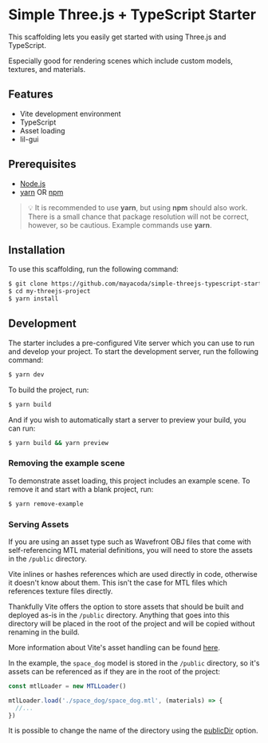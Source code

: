 # Simple Three.js + TypeScript Starter

This scaffolding lets you easily get started with using Three.js and TypeScript.

Especially good for rendering scenes which include custom models, textures, and materials.

## Features
- Vite development environment
- TypeScript
- Asset loading
- lil-gui

## Prerequisites

* [Node.js](https://nodejs.org)
* [yarn](https://yarnpkg.com) OR [npm](https://www.npmjs.com)

> 💡 It is recommended to use **yarn**, but using **npm** should also work. There is a small chance that package resolution will not be correct, however, so be cautious. Example commands use **yarn**.

## Installation

To use this scaffolding, run the following command:

```bash
$ git clone https://github.com/mayacoda/simple-threejs-typescript-starter my-threejs-project
$ cd my-threejs-project
$ yarn install
```

## Development

The starter includes a pre-configured Vite server which you can use to run and develop your project. To start the development server, run the following command:

```bash
$ yarn dev
```

To build the project, run:

```bash
$ yarn build
```

And if you wish to automatically start a server to preview your build, you can run:

```bash
$ yarn build && yarn preview
```

### Removing the example scene

To demonstrate asset loading, this project includes an example scene. To remove it and start with a blank project, run:

```bash
$ yarn remove-example
```

### Serving Assets

If you are using an asset type such as Wavefront OBJ files that come with self-referencing MTL material definitions, you will need to store the assets in the `/public` directory. 

Vite inlines or hashes references which are used directly in code, otherwise it doesn't know about them. This isn't the case for MTL files which references texture files directly. 

Thankfully Vite offers the option to store assets that should be built and deployed as-is in the `/public` directory. Anything that goes into this directory will be placed in the root of the project and will be copied without renaming in the build.

More information about Vite's asset handling can be found [here](https://vitejs.dev/guide/assets.html).

In the example, the `space_dog` model is stored in the `/public` directory, so it's assets can be referenced as if they are in the root of the project:

```typescript
const mtlLoader = new MTLLoader()

mtlLoader.load('./space_dog/space_dog.mtl', (materials) => {
  //...
})
```

It is possible to change the name of the directory using the [publicDir](https://vitejs.dev/config/#publicdir) option.
